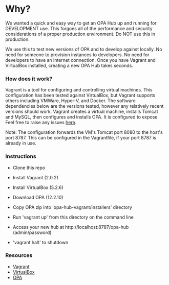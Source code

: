 # Why?
We wanted a quick and easy way to get an OPA Hub up and running for DEVELOPMENT use.  This forgoes all of the performance and security considerations of a proper production environment.  Do NOT use this in production.

We use this to test new versions of OPA and to develop against locally.  No need for someone to provision instances to developers.  No need for developers to have an internet connection.  Once you have Vagrant and VirtualBox installed, creating a new OPA Hub takes seconds.

### How does it work?
Vagrant is a tool for configuring and controlling virtual machines.  This configuration has been tested against VirtualBox, but Vagrant supports others including VMWare, Hyper-V, and Docker.  The software dependencies below are the versions tested, however any relatively recent versions should work.  Vagrant creates a virtual machine, installs Tomcat and MySQL, then configures and installs OPA.  It is configured to expose Feel free to raise any issues [here](https://github.com/start-point-industries/opa-hub-vagrant/issues).

Note: The configuration forwards the VM's Tomcat port 8080 to the host's port 8787.  This can be configured in the Vagrantfile, if your port 8787 is already in use.  

### Instructions
- Clone this repo
- Install Vagrant (2.0.2)
- Install VirtualBox (5.2.6)
- Download OPA (12.2.10)
- Copy OPA zip into 'opa-hub-vagrant/installers' directory
- Run 'vagrant up' from this directory on the command line
- Access your new hub at http://localhost:8787/opa-hub (admin/password)

- 'vagrant halt' to shutdown

### Resources
- [Vagrant](https://www.vagrantup.com/downloads.html)
- [VirtualBox](https://www.virtualbox.org/wiki/Downloads)
- [OPA](http://www.oracle.com/technetwork/apps-tech/policy-automation/downloads/index.html)
